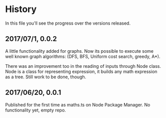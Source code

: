 # History
In this file you'll see the progress over the versions released.

## 2017/07/1, 0.0.2
A little functionality added for graphs. Now its possible to execute 
some well known graph algorithms: (DFS, BFS, Uniform cost search, greedy, A*).

There was an improvement too in the reading of inputs through Node class.
Node is a class for representing expression, it builds any math expression
as a tree. Still work to be done, though.

## 2017/06/20, 0.0.1
Published for the first time as maths.ts on Node Package Manager. No functionality yet, empty repo.